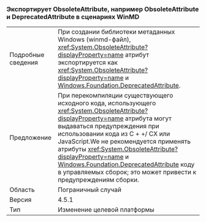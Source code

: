 ### <a name="obsoleteattribute-exports-as-both-obsoleteattribute-and-deprecatedattribute-in-winmd-scenarios"></a>Экспортирует ObsoleteAttribute, например ObsoleteAttribute и DeprecatedAttribute в сценариях WinMD

|   |   |
|---|---|
|Подробные сведения|При создании библиотеки метаданных Windows (winmd-файл), <xref:System.ObsoleteAttribute?displayProperty=name> атрибут экспортируется как <xref:System.ObsoleteAttribute?displayProperty=name> и [Windows.Foundation.DeprecatedAttribute](https://docs.microsoft.com/uwp/api/windows.foundation.metadata.deprecatedattribute).|
|Предложение|При перекомпиляции существующего исходного кода, использующего <xref:System.ObsoleteAttribute?displayProperty=name> атрибута могут выдаваться предупреждения при использовании кода из C + +/ CX или JavaScript.We не рекомендуется применять атрибуты <xref:System.ObsoleteAttribute?displayProperty=name> и [ Windows.Foundation.DeprecatedAttribute](https://docs.microsoft.com/uwp/api/windows.foundation.metadata.deprecatedattribute) коду в управляемых сборок; это может привести к предупреждениям сборки.|
|Область|Пограничный случай|
|Версия|4.5.1|
|Тип|Изменение целевой платформы|


